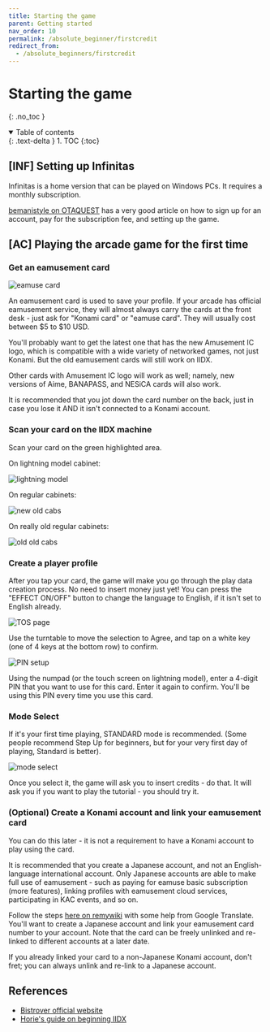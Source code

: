```yaml
---
title: Starting the game
parent: Getting started
nav_order: 10
permalink: /absolute_beginner/firstcredit
redirect_from:
  - /absolute_beginners/firstcredit
---
```


# Starting the game
{: .no_toc }

<details open markdown="block">
  <summary>
    Table of contents
  </summary>
  {: .text-delta }
1. TOC
{:toc}
</details>

## [INF] Setting up Infinitas

Infinitas is a home version that can be played on Windows PCs. It requires a monthly subscription.

[bemanistyle on OTAQUEST](https://www.otaquest.com/infiniticon-an-english-speakers-guide-to-beatmania-iidx-infinitas/) has a very good article on how to sign up for an account, pay for the subscription fee, and setting up the game.

## [AC] Playing the arcade game for the first time

### Get an eamusement card

![eamuse card](/assets/img/eamusecard.jpg)

An eamusement card is used to save your profile. If your arcade has official eamusement service, they will almost always carry the cards at the front desk - just ask for "Konami card" or "eamuse card". They will usually cost between $5 to $10 USD.

You'll probably want to get the latest one that has the new Amusement IC logo, which is compatible with a wide variety of networked games, not just Konami. But the old eamusement cards will still work on IIDX.

Other cards with Amusement IC logo will work as well; namely, new versions of Aime, BANAPASS, and NESiCA cards will also work.

It is recommended that you jot down the card number on the back, just in case you lose it AND it isn't connected to a Konami account.

### Scan your card on the IIDX machine

Scan your card on the green highlighted area.

On lightning model cabinet:

![lightning model](/assets/img/card_scanner_lm.png)

On regular cabinets: 

![new old cabs](/assets/img/card_scanner_new.png)

On really old regular cabinets:

![old old cabs](/assets/img/card_scanner_old.jpg)

### Create a player profile

After you tap your card, the game will make you go through the play data creation process. No need to insert money just yet! You can press the "EFFECT ON/OFF" button to change the language to English, if it isn't set to English already.

![TOS page](/assets/img/cardin_tos.jpg)

Use the turntable to move the selection to Agree, and tap on a white key (one of 4 keys at the bottom row) to confirm.

![PIN setup](/assets/img/cardin_pin.jpg)

Using the numpad (or the touch screen on lightning model), enter a 4-digit PIN that you want to use for this card. Enter it again to confirm. You'll be using this PIN every time you use this card.

### Mode Select

If it's your first time playing, STANDARD mode is recommended. (Some people recommend Step Up for beginners, but for your very first day of playing, Standard is better).

![mode select](/assets/img/mode_select.jpg)

Once you select it, the game will ask you to insert credits - do that. It will ask you if you want to play the tutorial - you should try it.

### (Optional) Create a Konami account and link your eamusement card

You can do this later - it is not a requirement to have a Konami account to play using the card.

It is recommended that you create a Japanese account, and not an English-language international account. Only Japanese accounts are able to make full use of eamusement - such as paying for eamuse basic subscription (more features), linking profiles with eamusement cloud services, participating in KAC events, and so on.

Follow the steps [here on remywiki](https://remywiki.com/E-amusement#Registering_a_Japanese_KONAMI_ID) with some help from Google Translate. You'll want to create a Japanese account and link your eamusement card number to your account. Note that the card can be freely unlinked and re-linked to different accounts at a later date.

If you already linked your card to a non-Japanese Konami account, don't fret; you can always unlink and re-link to a Japanese account.

## References

* [Bistrover official website](https://p.eagate.573.jp/game/2dx/28/howto/epass/ea_pass.html)
* [Horie's guide on beginning IIDX](https://www.reddit.com/r/bemani/comments/6owq00/iidx_guidance_6th_dan_1_beginning/)
